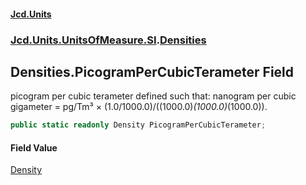 #### [Jcd.Units](index.md 'index')

### [Jcd.Units.UnitsOfMeasure.SI](Jcd.Units.UnitsOfMeasure.SI.md 'Jcd.Units.UnitsOfMeasure.SI').[Densities](Densities.md 'Jcd.Units.UnitsOfMeasure.SI.Densities')

## Densities.PicogramPerCubicTerameter Field

picogram per cubic terameter defined such that: nanogram per cubic gigameter = pg/Tm³ ×
(1.0/1000.0)/((1000.0)*(1000.0)*(1000.0)).

```csharp
public static readonly Density PicogramPerCubicTerameter;
```

#### Field Value

[Density](Density.md 'Jcd.Units.UnitTypes.Density')